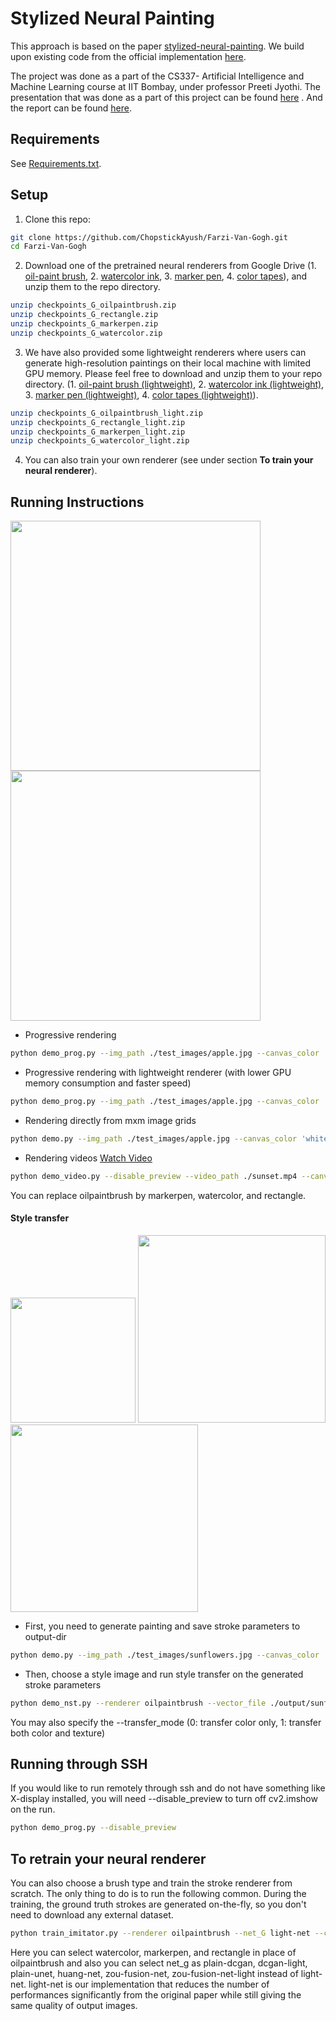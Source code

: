 # Stylized Neural Painting 
This approach is based on the paper [stylized-neural-painting](https://arxiv.org/abs/2011.08114). We build upon existing code from the official implementation  [here](https://github.com/jiupinjia/stylized-neural-painting).

The project was done as a part of the CS337- Artificial Intelligence and Machine Learning course at IIT Bombay, under professor Preeti Jyothi. The presentation that was done as a part of this project can be found [here](https://iitbacin-my.sharepoint.com/:p:/g/personal/210050029_iitb_ac_in/ESUe9KCGO9FKi8kL7hBTuykBrgOn9T-t6eNzZiJ4tlHgGg) . And the report can be found [here]().





## Requirements

See [Requirements.txt](Requirements.txt).




## Setup

1. Clone this repo:

```bash
git clone https://github.com/ChopstickAyush/Farzi-Van-Gogh.git
cd Farzi-Van-Gogh
```

2. Download one of the pretrained neural renderers from Google Drive (1. [oil-paint brush](https://drive.google.com/file/d/1sqWhgBKqaBJggl2A8sD1bLSq2_B1ScMG/view?usp=sharing), 2. [watercolor ink](https://drive.google.com/file/d/19Yrj15v9kHvWzkK9o_GSZtvQaJPmcRYQ/view?usp=sharing), 3. [marker pen](https://drive.google.com/file/d/1XsjncjlSdQh2dbZ3X1qf1M8pDc8GLbNy/view?usp=sharing), 4. [color tapes](https://drive.google.com/file/d/162ykmRX8TBGVRnJIof8NeqN7cuwwuzIF/view?usp=sharing)), and unzip them to the repo directory.

```bash
unzip checkpoints_G_oilpaintbrush.zip
unzip checkpoints_G_rectangle.zip
unzip checkpoints_G_markerpen.zip
unzip checkpoints_G_watercolor.zip
```


3. We have also provided some lightweight renderers where users can generate high-resolution paintings on their local machine  with limited GPU memory.  Please feel free to download and unzip them to your repo directory. (1. [oil-paint brush (lightweight)](https://drive.google.com/file/d/1kcXsx2nDF3b3ryYOwm3BjmfwET9lfFht/view?usp=sharing), 2. [watercolor ink (lightweight)](https://drive.google.com/file/d/1FoclmDOL6d1UT12-aCDwYMcXQKSK6IWA/view?usp=sharing), 3. [marker pen (lightweight)](https://drive.google.com/file/d/1pP99btR2XV3GtDHFXd8klpdQRSc0prLx/view?usp=sharing), 4. [color tapes (lightweight)](https://drive.google.com/file/d/1aHyc9ukObmCeaecs8o-a6p-SCjeKlvVZ/view?usp=sharing)).

```bash
unzip checkpoints_G_oilpaintbrush_light.zip
unzip checkpoints_G_rectangle_light.zip
unzip checkpoints_G_markerpen_light.zip
unzip checkpoints_G_watercolor_light.zip
```

4. You can also train your own renderer (see under section **To train your neural renderer**).

## Running Instructions

<img src=https://github.com/ChopstickAyush/Farzi-Van-Gogh/assets/96743541/53f8d431-6ec8-48b9-8676-eebc0187c40e width="400"/> <img src=https://github.com/ChopstickAyush/Farzi-Van-Gogh/assets/96743541/ba01fdb0-27c5-4299-adae-b837cae0239a width="400"/>

- Progressive rendering

```bash
python demo_prog.py --img_path ./test_images/apple.jpg --canvas_color 'white' --max_m_strokes 500 --max_divide 5 --renderer oilpaintbrush --renderer_checkpoint_dir checkpoints_G_oilpaintbrush --net_G zou-fusion-net
```

- Progressive rendering with lightweight renderer (with lower GPU memory consumption and faster speed)

```bash
python demo_prog.py --img_path ./test_images/apple.jpg --canvas_color 'white' --max_m_strokes 500 --max_divide 5 --renderer oilpaintbrush --renderer_checkpoint_dir checkpoints_G_oilpaintbrush_light --net_G zou-fusion-net-light
```

- Rendering directly from mxm image grids

```bash
python demo.py --img_path ./test_images/apple.jpg --canvas_color 'white' --max_m_strokes 500 --m_grid 5 --renderer oilpaintbrush --renderer_checkpoint_dir checkpoints_G_oilpaintbrush --net_G zou-fusion-net
```



- Rendering videos
[Watch Video](https://github.com/ChopstickAyush/Farzi-Van-Gogh/raw/main/output_images/output.mp4)
  
```bash
python demo_video.py --disable_preview --video_path ./sunset.mp4 --canvas_color 'white' --max_m_strokes 200 --m_grid 5 --renderer oilpaintbrush --renderer_checkpoint_dir checkpoints_G_oilpaintbrush_light --net_G zou-fusion-net-light --output_dir ./output
```

You can replace oilpaintbrush by markerpen, watercolor, and rectangle.


#### Style transfer

<img src=https://github.com/ChopstickAyush/Farzi-Van-Gogh/assets/96743541/a852b00e-51c5-46c1-99e7-12d9ceb270bf width="200"/> 
<img src=https://github.com/ChopstickAyush/Farzi-Van-Gogh/assets/96743541/e92d792d-133f-468a-88a9-8427ff33ce28 width="300"/>
<img src=https://github.com/ChopstickAyush/Farzi-Van-Gogh/assets/96743541/01cd1ac5-dc2b-4a44-bfcf-4d311a675a68 width="300"/> 

- First, you need to generate painting and save stroke parameters to output-dir

```bash
python demo.py --img_path ./test_images/sunflowers.jpg --canvas_color 'white' --max_m_strokes 500 --m_grid 5 --renderer oilpaintbrush --renderer_checkpoint_dir checkpoints_G_oilpaintbrush --net_G zou-fusion-net --output_dir ./output
```

- Then, choose a style image and run style transfer on the generated stroke parameters

```bash
python demo_nst.py --renderer oilpaintbrush --vector_file ./output/sunflowers_strokes.npz --style_img_path ./style_images/fire.jpg --content_img_path ./test_images/sunflowers.jpg --canvas_color 'white' --net_G zou-fusion-net --renderer_checkpoint_dir checkpoints_G_oilpaintbrush --transfer_mode 1
```

You may also specify the --transfer_mode (0: transfer color only, 1: transfer both color and texture)

## Running through SSH

If you would like to run remotely through ssh and do not have something like X-display installed, you will need --disable_preview to turn off cv2.imshow on the run.

```bash
python demo_prog.py --disable_preview
```


## To retrain your neural renderer

You can also choose a brush type and train the stroke renderer from scratch. The only thing to do is to run the following common. During the training, the ground truth strokes are generated on-the-fly, so you don't need to download any external dataset. 

```bash
python train_imitator.py --renderer oilpaintbrush --net_G light-net --checkpoint_dir ./checkpoints_G --vis_dir val_out --max_num_epochs 400 --lr 2e-4 --batch_size 64
```

Here you can select watercolor, markerpen, and rectangle in place of oilpaintbrush and also you can select net_g as plain-dcgan, dcgan-light, plain-unet, huang-net, zou-fusion-net, zou-fusion-net-light instead of light-net. light-net is our implementation that reduces the number of performances significantly from the original paper while still giving the same quality of output images.



